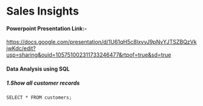 # Sales Insights

#### Powerpoint Presentation Link:-
https://docs.google.com/presentation/d/1U61qH5c8lxyvJ9pNvYJTSZBQzVkjwKdc/edit?usp=sharing&ouid=105751002311733246477&rtpof=true&sd=true

#### Data Analysis using SQL  
  ##### 1.Show all customer records
  ```SELECT * FROM customers;```
